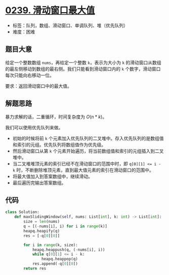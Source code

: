 # [0239. 滑动窗口最大值](https://leetcode-cn.com/problems/sliding-window-maximum/)

- 标签：队列，数组、滑动窗口、单调队列、堆（优先队列）
- 难度：困难

## 题目大意

给定一个整数数组 `nums`，再给定一个整数 `k`，表示为大小为 `k` 的滑动窗口从数组的最左侧移动到数组的最右侧。我们只能看到滑动窗口内的 `k` 个数字，滑动窗口每次只能向右移动一位。

要求：返回滑动窗口中的最大值。

## 解题思路

暴力求解的话，二重循环，时间复杂度为 $O(n * k)$。

我们可以使用优先队列来做。

- 初始的时候将前 `k` 个元素加入优先队列的二叉堆中。存入优先队列的是数组值和索引的元组。优先队列将数组值作为优先级。
- 然后滑动窗口从第 `k` 个元素开始遍历，将当前数组值和索引的元组插入到二叉堆中。
- 当二叉堆堆顶元素的索引已经不在滑动窗口的范围中时，即 `q[0][1] <= i - k` 时，不断删除堆顶元素，直到最大值元素的索引在滑动窗口的范围中。
- 将最大值加入到答案数组中，继续滑动。
- 最后遍历完输出答案数组。

## 代码

```Python
class Solution:
    def maxSlidingWindow(self, nums: List[int], k: int) -> List[int]:
        size = len(nums)
        q = [(-nums[i], i) for i in range(k)]
        heapq.heapify(q)
        res = [-q[0][0]]

        for i in range(k, size):
            heapq.heappush(q, (-nums[i], i))
            while q[0][1] <= i - k:
                heapq.heappop(q)
            res.append(-q[0][0])
        return res
```


